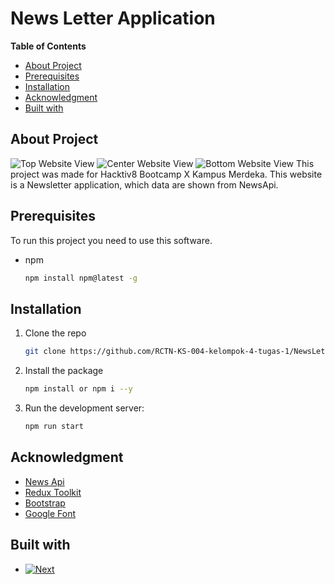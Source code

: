 # News Letter Application


**Table of Contents**
  - [About Project](#about-project)
  - [Prerequisites](#prerequisites)
  - [Installation](#installation)
  - [Acknowledgment](#acknowledgment)
  - [Built with](#built-with)
## About Project 
  ![Top Website View](https://user-images.githubusercontent.com/87609169/198291390-9b037c9e-84b7-4e55-8d56-e07ab7904561.png)
  ![Center Website View](https://user-images.githubusercontent.com/87609169/198291530-0fa486df-f58c-48eb-870f-96ac47b8023d.png)
  ![Bottom Website View](https://user-images.githubusercontent.com/87609169/198291822-f2930e5d-7869-46b6-92ac-e73f43b7a121.png)
This project was made for Hacktiv8 Bootcamp X Kampus Merdeka. This website is a Newsletter application, which data are shown from NewsApi. 


## Prerequisites 
To run this project you need to use this software.
* npm
  ```bash 
  npm install npm@latest -g
  ```
## Installation 
1. Clone the repo 
   ```bash 
   git clone https://github.com/RCTN-KS-004-kelompok-4-tugas-1/NewsLetter-Application
   ```
2. Install the package
    ```bash 
    npm install or npm i --y
    ```
4. Run the development server:
    ```bash
    npm run start
    ```
## Acknowledgment 
* [News Api](https://newsapi.org/)
* [Redux Toolkit](https://redux-toolkit.js.org/)
* [Bootstrap](https://getbootstrap.com/)
* [Google Font](https://fonts.google.com/)

## Built with 

* [![Next][React.js]](https://reactjs.org/)
  

[React.js]: https://img.shields.io/badge/React-20232A?style=for-the-badge&logo=react&logoColor=61DAFB
